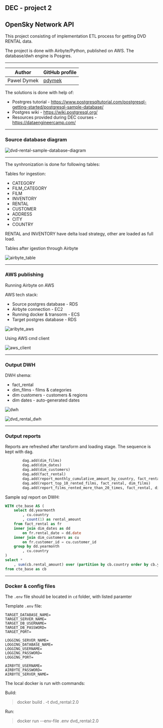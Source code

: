 ## DEC - project 2
## OpenSky Network API

This project consisting of implementation ETL process for getting DVD RENTAL data.


The project is done with Airbyte/Python, published on AWS. The database/dwh engine is Posgres.

---

| Author          | GitHub profile |
| ---           | --- |
|Pawel Dymek    | [pdymek](https://github.com/pdymek)|


The solutions is done with help of:
- Postrgres tutorial - https://www.postgresqltutorial.com/postgresql-getting-started/postgresql-sample-database/
- Postgres wiki - https://wiki.postgresql.org/
- Resources provided during DEC courses - https://dataengineercamp.com/


---
### Source database diagram
![dvd-rental-sample-database-diagram](/docs/dvd-rental-sample-database-diagram.png)


---
The synhronization is done for following tables:

Tables for ingestion:
- CATEGORY
- FILM_CATEGORY
- FILM
- INVENTORY
- RENTAL
- CUSTOMER
- ADDRESS
- CITY
- COUNTRY

RENTAL and INVENTORY have delta load strategy, other are loaded as full load.

Tables after igestion through Airbyte

![airbyte_table](/docs/airbyte_tables.png)

---


### AWS publishing

Running Airbyte on AWS

AWS tech stack:

- Source postgres database - RDS
- Airbyte connection - EC2
- Running docker & transorm - ECS
- Target postgres database - RDS

![aribyte_aws](/docs/airbyte_aws.png)

Using AWS cmd client

![aws_client](/docs/aws_client.png)


---

### Output DWH

DWH shema:
- fact_rental
- dim_films - films & categories
- dim customers - customers & regions
- dim dates - auto-generated dates


![dwh](/docs/dwh.drawio.svg)

![dvd_rental_dwh](/docs/dvd_rental_dwh.png)

---

### Output reports

Reports are refreshed after tansform and loading stage. The sequence is kept with dag.

```  python
        dag.add(dim_films)
        dag.add(dim_dates)
        dag.add(dim_customers)
        dag.add(fact_rental)
        dag.add(report_monthly_cumulative_amount_by_country, fact_rental, dim_dates, dim_customers)
        dag.add(report_top_10_rented_films, fact_rental, dim_films)
        dag.add(report_films_rented_more_than_20_times, fact_rental, dim_films)
```

Sample sql report on DWH:

``` sql
WITH cte_base AS (
	select dd.yearmonth
		, cu.country
		, count(1) as rental_amount
	from fact_rental as fr
	inner join dim_dates as dd
		on fr.rental_date = dd.date
	inner join dim_customers as cu
		on fr.customer_id = cu.customer_id
	group by dd.yearmonth
		, cu.country	
)
select *
	, sum(cb.rental_amount) over (partition by cb.country order by cb.yearmonth asc) as cumulative_rental_amount
from cte_base as cb
```

---
### Docker & config files

The `.env` file should be located in `cd` folder, with listed paramter

Template `.env` file:

```
TARGET_DATABASE_NAME=
TARGET_SERVER_NAME=
TARGET_DB_USERNAME=
TARGET_DB_PASSWORD=
TARGET_PORT=

LOGGING_SERVER_NAME=
LOGGING_DATABASE_NAME=
LOGGING_USERNAME=
LOGGING_PASSWORD=
LOGGING_PORT=

AIRBYTE_USERNAME=
AIRBYTE_PASSWORD=
AIRBYTE_SERVER_NAME=
```

The local docker is run with commands:

Build:
> docker build . -t dvd_rental:2.0


Run:
> docker run --env-file .env dvd_rental:2.0